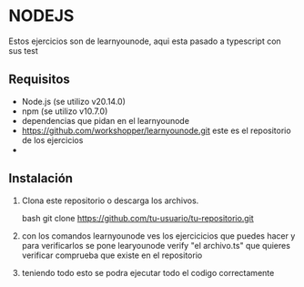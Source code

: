 # NODEJS

Estos ejercicios son de learnyounode, aqui esta pasado a typescript con sus test

## Requisitos

- Node.js (se utilizo v20.14.0)
- npm (se utilizo v10.7.0)
- dependencias que pidan en el learnyounode
- https://github.com/workshopper/learnyounode.git este es el repositorio de los ejercicios
- 
## Instalación

1. Clona este repositorio o descarga los archivos.

   bash
   git clone https://github.com/tu-usuario/tu-repositorio.git

2. con los comandos learnyounode ves los ejercicicios que puedes hacer 
   y para verificarlos se pone learyounode verify "el archivo.ts" que quieres verificar
   comprueba que existe en el repositorio

2. teniendo todo esto se podra ejecutar todo el codigo correctamente 
   
